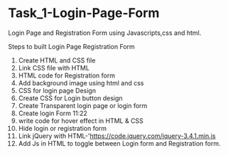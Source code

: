 # Task_1-Login-Page-Form
Login Page and Registration Form using Javascripts,css and html.


Steps to built Login Page Registration Form
1. Create HTML and CSS file 
2. Link CSS file with HTML 
3. HTML code for Registration form  
4. Add background image using html and css 
5. CSS for login page Design 
6. Create CSS for Login button design
7. Create Transparent login page or login form 
8. Create login Form 11:22
9. write code for hover effect in HTML & CSS 
10. Hide login or registration form 
11. Link jQuery with HTML-'https://code.jquery.com/jquery-3.4.1.min.js
12. Add Js in HTML to toggle between Login form and Registration form.
